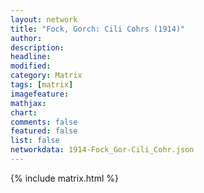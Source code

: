 ```yaml
---
layout: network
title: "Fock, Gorch: Cili Cohrs (1914)"
author:
description:
headline:
modified:
category: Matrix
tags: [matrix]
imagefeature: 
mathjax: 
chart: 
comments: false
featured: false
list: false
networkdata: 1914-Fock_Gor-Cili_Cohr.json
---
```

{% include matrix.html %}
